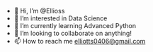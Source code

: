 - 👋 Hi, I’m @Ellioss
- 👀 I’m interested in Data Science
- 🌱 I’m currently learning Advanced Python
- 💞️ I’m looking to collaborate on anything!
- 📫 How to reach me elliotts0406@gmail.com

<!---
Ellioss/Ellioss is a ✨ special ✨ repository because its `README.md` (this file) appears on your GitHub profile.
You can click the Preview link to take a look at your changes.
--->

